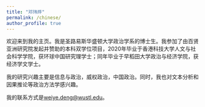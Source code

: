 ```yaml
---
title: "邓玮烨"
permalink: /chinese/
author_profile: true
---
```


欢迎来到我的主页。我是圣路易斯华盛顿大学政治学系的博士生。我参加了由百贤亚洲研究院发起并赞助的本科双学位项目，2020年毕业于香港科技大学人文与社会科学学院，获环球中国研究理学士；同年毕业于早稻田大学政治与经济学院，获经济学文学士。

我的研究兴趣主要是信息与政治，威权政治，中国政治。同时，我也对文本分析和因果推论等政治方法学感兴趣。

我的联系方式是[weiye.deng@wustl.edu](weiye.deng@wustl.edu)。
